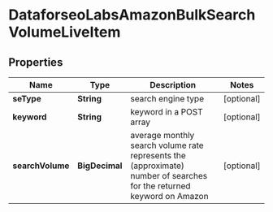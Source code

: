 

# DataforseoLabsAmazonBulkSearchVolumeLiveItem


## Properties

| Name | Type | Description | Notes |
|------------ | ------------- | ------------- | -------------|
|**seType** | **String** | search engine type |  [optional] |
|**keyword** | **String** | keyword in a POST array |  [optional] |
|**searchVolume** | **BigDecimal** | average monthly search volume rate represents the (approximate) number of searches for the returned keyword on Amazon |  [optional] |



